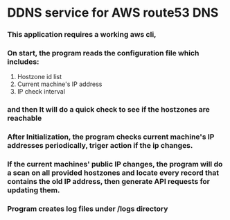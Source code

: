 # DDNS service for AWS route53 DNS

### This application requires a working aws cli,
### On start, the program reads the configuration file which includes:
  1. Hostzone id list
  2. Current machine's IP address
  3. IP check interval
### and then It will do a quick check to see if the hostzones are reachable

### After Initialization, the program checks current machine's IP addresses periodically, triger action if the ip changes. 
### If the current machines' public IP changes, the program will do a scan on all provided hostzones and locate every record that contains the old IP address, then generate API requests for updating them.

### Program creates log files under /logs directory
